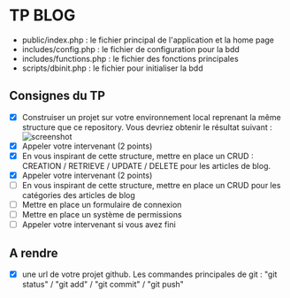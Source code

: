 # TP BLOG
- public/index.php : le fichier principal de l'application et la home page
- includes/config.php : le fichier de configuration pour la bdd
- includes/functions.php : le fichier des fonctions principales
- scripts/dbinit.php : le fichier pour initialiser la bdd

## Consignes du TP
- [X] Construiser un projet sur votre environnement local reprenant la même structure que ce repository. Vous devriez obtenir le résultat suivant :
![screenshot](docs/screencapture.png)
- [X] Appeler votre intervenant (2 points)
- [X] En vous inspirant de cette structure, mettre en place un CRUD :  CREATION / RETRIEVE / UPDATE / DELETE pour les articles de blog.
- [X] Appeler votre intervenant (2 points)
- [ ] En vous inspirant de cette structure, mettre en place un CRUD pour les catégories des articles de blog
- [ ] Mettre en place un formulaire de connexion
- [ ] Mettre en place un système de permissions
- [ ] Appeler votre intervenant si vous avez fini

## A rendre
- [X] une url de votre projet github. Les commandes principales de git : "git status" / "git add" / "git commit" / "git push"

